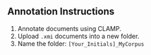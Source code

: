 ## Annotation Instructions
1. Annotate documents using CLAMP.
1. Upload `.xmi` documents into a new folder.
1. Name the folder: `[Your_Initials]_MyCorpus`
